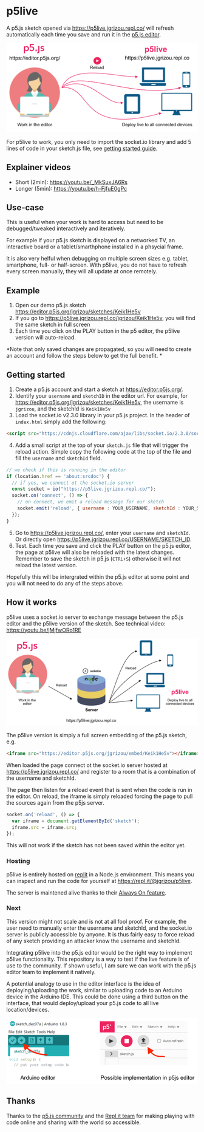 # p5live

A p5.js sketch opened via https://p5live.jgrizou.repl.co/ will refresh automatically each time you save and run it in the [p5.js editor](https://editor.p5js.org/). 

![concept](docs/media/concept.png)

For p5live to work, you only need to import the socket.io library and add 5 lines of code in your sketch.js file, see [getting started guide](#getting-started).

## Explainer videos

- Short (2min): https://youtu.be/_MkSuxJA6Rs
- Longer (5min): https://youtu.be/h-FjfuE0gPc

## Use-case

This is useful when your work is hard to access but need to be debugged/tweaked interactively and iteratively. 

For example if your p5.js sketch is displayed on a networked TV, an interactive board or a tablet/smarthphone installed in a phsycial frame.

It is also very helful when debugging on multiple screen sizes e.g. tablet, smartphone, full- or half-screen. With p5live, you do not have to refresh every screen manually, they will all update at once remotely.

## Example

1. Open our demo p5.js sketch https://editor.p5js.org/jgrizou/sketches/Keik1He5v
2. If you go to https://p5live.jgrizou.repl.co/jgrizou/Keik1He5v, you will find the same sketch in full screen
3. Each time you click on the PLAY button in the p5 editor, the p5live version will auto-reload. 

*Note that only saved changes are propagated, so you will need to create an account and follow the steps below to get the full benefit. *

## Getting started

1. Create a p5.js account and start a sketch at https://editor.p5js.org/. 
2. Identify your `username` and `sketchID` in the editor url. For example, for https://editor.p5js.org/jgrizou/sketches/Keik1He5v, the username is `jgrizou`, and the sketchId is `Keik1He5v`
3. Load the socket.io v2.3.0 library in your p5.js project. In the header of `index.html` simply add the following:
```html
<script src="https://cdnjs.cloudflare.com/ajax/libs/socket.io/2.3.0/socket.io.js">
```
4. Add a small script at the top of your `sketch.js` file that will trigger the reload action. Simple copy the following code at the top of the file and fill the `username` and `sketchId` field. 
```js
// we check if this is running in the editor
if (location.href == 'about:srcdoc') {
  // if yes, we connect ot the socket.io server
  const socket = io("https://p5live.jgrizou.repl.co/");
  socket.on('connect', () => {
    // on connect, we emit a reload message for our sketch
    socket.emit('reload', { username : YOUR_USERNAME, sketchId : YOUR_SKETCH_ID });
  });
}
```
5. Go to https://p5live.jgrizou.repl.co/, enter your `username` and `sketchId`. Or directly open https://p5live.jgrizou.repl.co/USERNAME/SKETCH_ID.
6. Test. Each time you save and click the PLAY button on the p5.js editor, the page at p5live will also be reloaded with the latest changes. Remember to save the sketch in p5.js (`CTRL+S`) otherwise it will not reload the latest version.

Hopefully this will be intergrated within the p5.js editor at some point and you will not need to do any of the steps above.

## How it works

p5live uses a socket.io server to exchange message between the p5.js editor and the p5live version of the sketch. See technical video: https://youtu.be/jMjfwORo1RE

![flow](docs/media/flow.png)

The p5live version is simply a full screen embedding of the p5.js sketch, e.g.

```html
<iframe src="https://editor.p5js.org/jgrizou/embed/Keik1He5v"></iframe>
```

When loaded the page connect ot the socket.io server hosted at https://p5live.jgrizou.repl.co/ and register to a room that is a combination of the username and sketchId.

The page then listen for a reload event that is sent when the code is run in the editor. On reload, the iframe is simply reloaded forcing the page to pull the sources again from the p5js server.

```js
socket.on('reload', () => {
  var iframe = document.getElementById('sketch');
  iframe.src = iframe.src;
});
```

This will not work if the sketch has not been saved within the editor yet.

### Hosting

p5live is entirely hosted on [replit](https://repl.it/) in a Node.js environment. This means you can inspect and run the code for yourself at https://repl.it/@jgrizou/p5live.

The server is maintened alive thanks to their [Always On feature](https://docs.repl.it/repls/always-on). 

### Next

This version might not scale and is not at all fool proof. For example, the user need to manually enter the username and sketchId, and the socket.io server is publicly accessible by anyone. It is thus fairly easy to force reload of any sketch providing an attacker know the username and sketchId. 

Integrating p5live into the p5.js editor would be the right way to implement p5live functionality. This repository is a way to test if the live feature is of use to the community. If shown useful, I am sure we can work with the p5.js editor team to implement it natively.

A potential analogy to use in the editor interface is the idea of deploying/uploading the work, similar to uploading code to an Arduino device in the Arduino IDE. This could be done using a third button on the interface, that would deploy/upload your p5.js code to all live location/devices.

![upload](docs/media/upload.png)


## Thanks

Thanks to the [p5.js community](https://p5js.org/) and the [Repl.it team](https://replit.com/) for making playing with code online and sharing with the world so accessible.